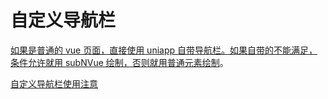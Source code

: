 # 自定义导航栏

[如果是普通的 vue 页面，直接使用 uniapp 自带导航栏。如果自带的不能满足，条件允许就用 subNVue 绘制，否则就用普通元素绘制](https://www.uviewui.com/guide/design.html)。

[自定义导航栏使用注意](https://uniapp.dcloud.io/collocation/pages?id=customnav)
